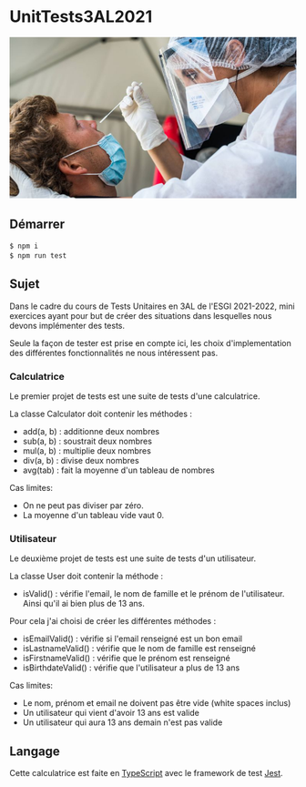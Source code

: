# UnitTests3AL2021 #

![test pcr](img/test_pcr.jpg)

## Démarrer ##

```bash
$ npm i
$ npm run test
```

## Sujet ##

Dans le cadre du cours de Tests Unitaires en 3AL de l'ESGI 2021-2022, 
mini exercices ayant pour but de créer des situations dans lesquelles nous
devons implémenter des tests.

Seule la façon de tester est prise en compte ici, les choix d'implementation 
des différentes fonctionnalités ne nous intéressent pas.

### Calculatrice ###

Le premier projet de tests est une suite de tests d'une calculatrice.

La classe Calculator doit contenir les méthodes :
- add(a, b) : additionne deux nombres
- sub(a, b) : soustrait deux nombres
- mul(a, b) : multiplie deux nombres
- div(a, b) : divise deux nombres
- avg(tab) : fait la moyenne d'un tableau de nombres

Cas limites:

- On ne peut pas diviser par zéro.
- La moyenne d'un tableau vide vaut 0.

### Utilisateur ###

Le deuxième projet de tests est une suite de tests d'un utilisateur.

La classe User doit contenir la méthode :
- isValid() : vérifie l'email, le nom de famille et le prénom de l'utilisateur. Ainsi qu'il ai bien plus de 13 ans.

Pour cela j'ai choisi de créer les différentes méthodes :
- isEmailValid() : vérifie si l'email renseigné est un bon email
- isLastnameValid() : vérifie que le nom de famille est renseigné
- isFirstnameValid() : vérifie que le prénom est renseigné
- isBirthdateValid() : vérifie que l'utilisateur a plus de 13 ans

Cas limites:

- Le nom, prénom et email ne doivent pas être vide (white spaces inclus)
- Un utilisateur qui vient d'avoir 13 ans est valide
- Un utilisateur qui aura 13 ans demain n'est pas valide

## Langage ##

Cette calculatrice est faite en [TypeScript](https://www.typescriptlang.org/) avec le framework de test
[Jest](https://jestjs.io/).